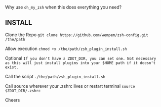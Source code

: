 Why use `oh_my_zsh` when this does everything you need?
## INSTALL

Clone the Repo
`git clone https://github.com/wempem/zsh-config.git /the/path`

Allow execution
`chmod +x /the/path/zsh_plugin_install.sh`

Optional 
`If you don't have a ZDOT_DIR, you can set one. Not necessary as this will just install plugins into your $HOME path if it doesn't exist.`

Call the script
`./the/path/zsh_plugin_install.sh`

Call source wherever your .zshrc lives or restart terminal
`source $ZDOT_DIR/.zshrc`

Cheers
